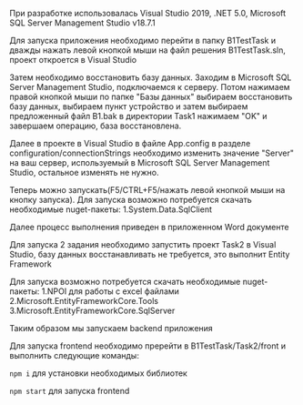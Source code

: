При разработке использовалась Visual Studio 2019, .NET 5.0, Microsoft SQL Server Management Studio v18.7.1

Для запуска приложения необходимо перейти в папку B1TestTask и дважды нажать левой кнопкой мыши на файл решения B1TestTask.sln, проект откроется в Visual Studio

Затем необходимо восстановить базу данных. Заходим в Microsoft SQL Server Management Studio, подключаемся к серверу.
Потом нажимаем правой кнопкой мыши по папке "Базы данных" выбираем восстановить базу данных,
выбираем пункт устройство и затем выбираем предложенный файл B1.bak в директории Task1 нажимаем "OK" и завершаем операцию, база восстановлена.

Далее в проекте в Visual Studio в файле App.config в разделе configuration/connectionStrings необходимо изменить значение "Server" на ваш сервер, используемый в Microsoft SQL Server Management Studio, остальное изменять не нужно.

Теперь можно запускать(F5/CTRL+F5/нажать левой кнопкой мыши на кнопку запуска).
Для запуска возможно потребуется скачать необходимые nuget-пакеты:
	1.System.Data.SqlClient

Далее процесс выполнения приведен в приложенном Word документе

Для запуска 2 задания необходимо запустить проект Task2 в Visual Studio, базу данных восстанавливать не требуется, это выполнит Entity Framework

Для запуска возможно потребуется скачать необходимые nuget-пакеты:
	1.NPOI для работы с excel файлами
	2.Microsoft.EntityFrameworkCore.Tools
	3.Microsoft.EntityFrameworkCore.SqlServer

Таким образом мы запускаем backend приложения

Для запуска frontend необходимо пререйти в B1TestTask/Task2/front и выполнить следующие команды:

``` npm i ``` для установки необходимых библиотек

``` npm start ``` для запуска frontend



